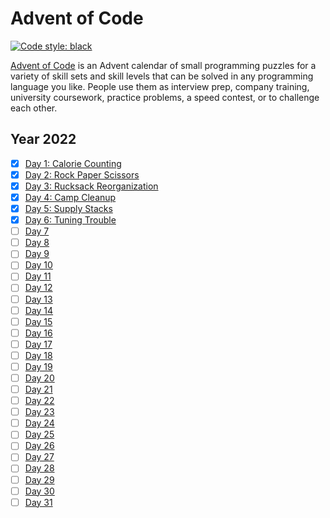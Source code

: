 # Advent of Code
[![Code style: black](https://img.shields.io/badge/code%20style-black-000000.svg)](https://github.com/psf/black)

[Advent of Code](https://adventofcode.com/) is an Advent calendar of small programming puzzles for a variety of skill sets and skill levels that can be solved in any programming language you like. People use them as interview prep, company training, university coursework, practice problems, a speed contest, or to challenge each other.

## Year 2022

- [x] [Day 1: Calorie Counting](https://github.com/GuiEpi/advent-of-code/tree/main/day1)
- [x] [Day 2: Rock Paper Scissors](https://github.com/GuiEpi/advent-of-code/tree/main/day2)
- [x] [Day 3: Rucksack Reorganization](https://github.com/GuiEpi/advent-of-code/tree/main/day3)
- [x] [Day 4: Camp Cleanup](https://github.com/GuiEpi/advent-of-code/tree/main/day4)
- [x] [Day 5: Supply Stacks](https://github.com/GuiEpi/advent-of-code/tree/main/day5)
- [x] [Day 6: Tuning Trouble](https://github.com/GuiEpi/advent-of-code/tree/main/day6)
- [ ] [Day 7](https://github.com/GuiEpi/advent-of-code/tree/main)
- [ ] [Day 8](https://github.com/GuiEpi/advent-of-code/tree/main)
- [ ] [Day 9](https://github.com/GuiEpi/advent-of-code/tree/main)
- [ ] [Day 10](https://github.com/GuiEpi/advent-of-code/tree/main)
- [ ] [Day 11](https://github.com/GuiEpi/advent-of-code/tree/main)
- [ ] [Day 12](https://github.com/GuiEpi/advent-of-code/tree/main)
- [ ] [Day 13](https://github.com/GuiEpi/advent-of-code/tree/main)
- [ ] [Day 14](https://github.com/GuiEpi/advent-of-code/tree/main)
- [ ] [Day 15](https://github.com/GuiEpi/advent-of-code/tree/main)
- [ ] [Day 16](https://github.com/GuiEpi/advent-of-code/tree/main)
- [ ] [Day 17](https://github.com/GuiEpi/advent-of-code/tree/main)
- [ ] [Day 18](https://github.com/GuiEpi/advent-of-code/tree/main)
- [ ] [Day 19](https://github.com/GuiEpi/advent-of-code/tree/main)
- [ ] [Day 20](https://github.com/GuiEpi/advent-of-code/tree/main)
- [ ] [Day 21](https://github.com/GuiEpi/advent-of-code/tree/main)
- [ ] [Day 22](https://github.com/GuiEpi/advent-of-code/tree/main)
- [ ] [Day 23](https://github.com/GuiEpi/advent-of-code/tree/main)
- [ ] [Day 24](https://github.com/GuiEpi/advent-of-code/tree/main)
- [ ] [Day 25](https://github.com/GuiEpi/advent-of-code/tree/main)
- [ ] [Day 26](https://github.com/GuiEpi/advent-of-code/tree/main)
- [ ] [Day 27](https://github.com/GuiEpi/advent-of-code/tree/main)
- [ ] [Day 28](https://github.com/GuiEpi/advent-of-code/tree/main)
- [ ] [Day 29](https://github.com/GuiEpi/advent-of-code/tree/main)
- [ ] [Day 30](https://github.com/GuiEpi/advent-of-code/tree/main)
- [ ] [Day 31](https://github.com/GuiEpi/advent-of-code/tree/main)